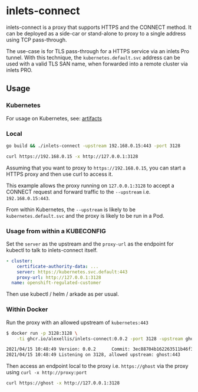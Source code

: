 # inlets-connect

inlets-connect is a proxy that supports HTTPS and the CONNECT method. It can be deployed as a side-car or stand-alone to proxy to a single address using TCP pass-through.

The use-case is for TLS pass-through for a HTTPS service via an inlets Pro tunnel. With this technique, the `kubernetes.default.svc` address can be used with a valid TLS SAN name, when forwarded into a remote cluster via inlets PRO.

## Usage

### Kubernetes

For usage on Kubernetes, see: [artifacts](/artifacts)

### Local

```bash
go build && ./inlets-connect -upstream 192.168.0.15:443 -port 3128

curl https://192.168.0.15 -x http://127.0.0.1:3128
```

Assuming that you want to proxy to `https://192.168.0.15`, you can start a HTTPS proxy and then use curl to access it.

This example allows the proxy running on `127.0.0.1:3128` to accept a CONNECT request and forward traffic to the `--upstream` i.e. `192.168.0.15:443`.

From within Kubernetes, the `--upstream` is likely to be `kubernetes.default.svc` and the proxy is likely to be run in a Pod.

### Usage from within a KUBECONFIG

Set the `server` as the upstream and the `proxy-url` as the endpoint for kubectl to talk to inlets-connect itself.

```yaml
- cluster:
    certificate-authority-data: ...
    server: https://kubernetes.svc.default:443
    proxy-url: http://127.0.0.1:3128
  name: openshift-regulated-customer
```

Then use kubectl / helm / arkade as per usual.

### Within Docker

Run the proxy with an allowed upstream of `kubernetes:443`

```bash
$ docker run -p 3128:3128 \
    -ti ghcr.io/alexellis/inlets-connect:0.0.2 -port 3128 -upstream ghost:443

2021/04/15 10:48:49 Version: 0.0.2      Commit: 3ec88704b162263511b46f33ee23f1c72f773d56
2021/04/15 10:48:49 Listening on 3128, allowed upstream: ghost:443
```

Then access an endpoint local to the proxy i.e. `https://ghost` via the proxy using `curl -x http://proxy:port`

```bash
curl https://ghost -x http://127.0.0.1:3128
```
